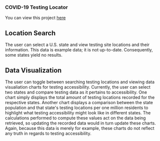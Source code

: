 ### COVID-19 Testing Locator

You can view this project [here](https://dallasvaughn.github.io/testing-site-locator)

## Location Search

The user can select a U.S. state and view testing site locations and their information. This data is example data; it is not up-to-date. Consequently, some states yield no results.

## Data Visualization

The user can toggle between searching testing locations and viewing data visualiation charts for testing accessibility. Currently, the user can select two states and compare testing data as it pertains to accessibility. One chart simply displays the total amount of testing locations recorded for the respective states. Another chart displays a comparison between the state population and that state's testing locations per one million residents to highlight what testing accessibility might look like in different states. The calculations performed to compute these values act on the data being retrieved, so updating the recorded data would in turn update these charts. Again, because this data is merely for example, these charts do not reflect any truth in regards to testing accessibility.
